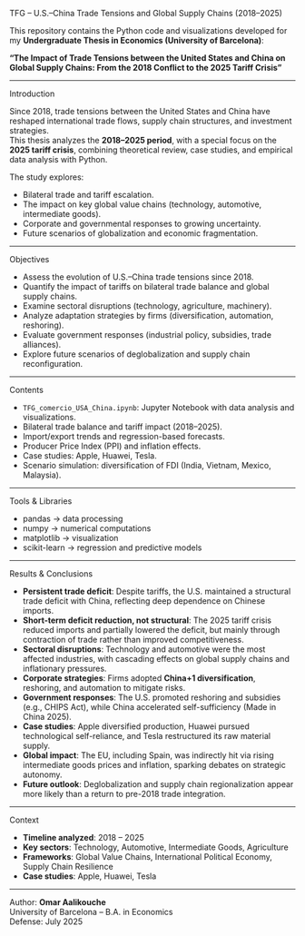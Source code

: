  TFG – U.S.–China Trade Tensions and Global Supply Chains (2018–2025)

This repository contains the Python code and visualizations developed for my **Undergraduate Thesis in Economics (University of Barcelona)**:

**“The Impact of Trade Tensions between the United States and China on Global Supply Chains: From the 2018 Conflict to the 2025 Tariff Crisis”**

---

 Introduction

Since 2018, trade tensions between the United States and China have reshaped international trade flows, supply chain structures, and investment strategies.  
This thesis analyzes the **2018–2025 period**, with a special focus on the **2025 tariff crisis**, combining theoretical review, case studies, and empirical data analysis with Python.

The study explores:
- Bilateral trade and tariff escalation.  
- The impact on key global value chains (technology, automotive, intermediate goods).  
- Corporate and governmental responses to growing uncertainty.  
- Future scenarios of globalization and economic fragmentation.  

---
 Objectives

- Assess the evolution of U.S.–China trade tensions since 2018.  
- Quantify the impact of tariffs on bilateral trade balance and global supply chains.  
- Examine sectoral disruptions (technology, agriculture, machinery).  
- Analyze adaptation strategies by firms (diversification, automation, reshoring).  
- Evaluate government responses (industrial policy, subsidies, trade alliances).  
- Explore future scenarios of deglobalization and supply chain reconfiguration.  

---

 Contents

- `TFG_comercio_USA_China.ipynb`: Jupyter Notebook with data analysis and visualizations.  
- Bilateral trade balance and tariff impact (2018–2025).  
- Import/export trends and regression-based forecasts.  
- Producer Price Index (PPI) and inflation effects.  
- Case studies: Apple, Huawei, Tesla.  
- Scenario simulation: diversification of FDI (India, Vietnam, Mexico, Malaysia).  

---

 Tools & Libraries

- pandas → data processing  
- numpy → numerical computations  
- matplotlib → visualization  
- scikit-learn → regression and predictive models  

---

Results & Conclusions

- **Persistent trade deficit**: Despite tariffs, the U.S. maintained a structural trade deficit with China, reflecting deep dependence on Chinese imports.  
- **Short-term deficit reduction, not structural**: The 2025 tariff crisis reduced imports and partially lowered the deficit, but mainly through contraction of trade rather than improved competitiveness.  
- **Sectoral disruptions**: Technology and automotive were the most affected industries, with cascading effects on global supply chains and inflationary pressures.  
- **Corporate strategies**: Firms adopted **China+1 diversification**, reshoring, and automation to mitigate risks.  
- **Government responses**: The U.S. promoted reshoring and subsidies (e.g., CHIPS Act), while China accelerated self-sufficiency (Made in China 2025).  
- **Case studies**: Apple diversified production, Huawei pursued technological self-reliance, and Tesla restructured its raw material supply.  
- **Global impact**: The EU, including Spain, was indirectly hit via rising intermediate goods prices and inflation, sparking debates on strategic autonomy.  
- **Future outlook**: Deglobalization and supply chain regionalization appear more likely than a return to pre-2018 trade integration.  

---

Context

- **Timeline analyzed**: 2018 – 2025  
- **Key sectors**: Technology, Automotive, Intermediate Goods, Agriculture  
- **Frameworks**: Global Value Chains, International Political Economy, Supply Chain Resilience  
- **Case studies**: Apple, Huawei, Tesla  

---

Author: **Omar Aalikouche**  
University of Barcelona – B.A. in Economics  
Defense: July 2025  
